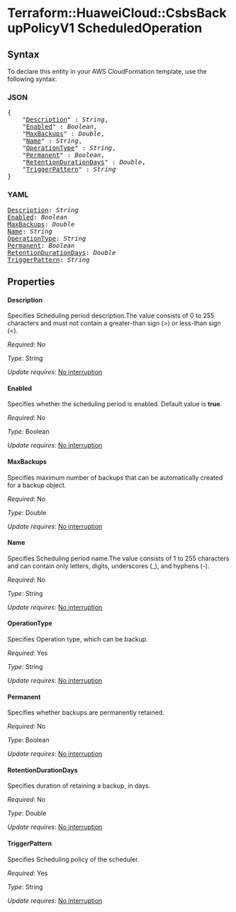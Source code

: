 # Terraform::HuaweiCloud::CsbsBackupPolicyV1 ScheduledOperation

## Syntax

To declare this entity in your AWS CloudFormation template, use the following syntax:

### JSON

<pre>
{
    "<a href="#description" title="Description">Description</a>" : <i>String</i>,
    "<a href="#enabled" title="Enabled">Enabled</a>" : <i>Boolean</i>,
    "<a href="#maxbackups" title="MaxBackups">MaxBackups</a>" : <i>Double</i>,
    "<a href="#name" title="Name">Name</a>" : <i>String</i>,
    "<a href="#operationtype" title="OperationType">OperationType</a>" : <i>String</i>,
    "<a href="#permanent" title="Permanent">Permanent</a>" : <i>Boolean</i>,
    "<a href="#retentiondurationdays" title="RetentionDurationDays">RetentionDurationDays</a>" : <i>Double</i>,
    "<a href="#triggerpattern" title="TriggerPattern">TriggerPattern</a>" : <i>String</i>
}
</pre>

### YAML

<pre>
<a href="#description" title="Description">Description</a>: <i>String</i>
<a href="#enabled" title="Enabled">Enabled</a>: <i>Boolean</i>
<a href="#maxbackups" title="MaxBackups">MaxBackups</a>: <i>Double</i>
<a href="#name" title="Name">Name</a>: <i>String</i>
<a href="#operationtype" title="OperationType">OperationType</a>: <i>String</i>
<a href="#permanent" title="Permanent">Permanent</a>: <i>Boolean</i>
<a href="#retentiondurationdays" title="RetentionDurationDays">RetentionDurationDays</a>: <i>Double</i>
<a href="#triggerpattern" title="TriggerPattern">TriggerPattern</a>: <i>String</i>
</pre>

## Properties

#### Description

Specifies Scheduling period description.The value consists of 0 to 255 characters and must not contain a greater-than sign (>) or less-than sign (<).

_Required_: No

_Type_: String

_Update requires_: [No interruption](https://docs.aws.amazon.com/AWSCloudFormation/latest/UserGuide/using-cfn-updating-stacks-update-behaviors.html#update-no-interrupt)

#### Enabled

Specifies whether the scheduling period is enabled. Default value is **true**.

_Required_: No

_Type_: Boolean

_Update requires_: [No interruption](https://docs.aws.amazon.com/AWSCloudFormation/latest/UserGuide/using-cfn-updating-stacks-update-behaviors.html#update-no-interrupt)

#### MaxBackups

Specifies maximum number of backups that can be automatically created for a backup object.

_Required_: No

_Type_: Double

_Update requires_: [No interruption](https://docs.aws.amazon.com/AWSCloudFormation/latest/UserGuide/using-cfn-updating-stacks-update-behaviors.html#update-no-interrupt)

#### Name

Specifies Scheduling period name.The value consists of 1 to 255 characters and can contain only letters, digits, underscores (_), and hyphens (-).

_Required_: No

_Type_: String

_Update requires_: [No interruption](https://docs.aws.amazon.com/AWSCloudFormation/latest/UserGuide/using-cfn-updating-stacks-update-behaviors.html#update-no-interrupt)

#### OperationType

Specifies Operation type, which can be backup.

_Required_: Yes

_Type_: String

_Update requires_: [No interruption](https://docs.aws.amazon.com/AWSCloudFormation/latest/UserGuide/using-cfn-updating-stacks-update-behaviors.html#update-no-interrupt)

#### Permanent

Specifies whether backups are permanently retained.

_Required_: No

_Type_: Boolean

_Update requires_: [No interruption](https://docs.aws.amazon.com/AWSCloudFormation/latest/UserGuide/using-cfn-updating-stacks-update-behaviors.html#update-no-interrupt)

#### RetentionDurationDays

Specifies duration of retaining a backup, in days.

_Required_: No

_Type_: Double

_Update requires_: [No interruption](https://docs.aws.amazon.com/AWSCloudFormation/latest/UserGuide/using-cfn-updating-stacks-update-behaviors.html#update-no-interrupt)

#### TriggerPattern

Specifies Scheduling policy of the scheduler.

_Required_: Yes

_Type_: String

_Update requires_: [No interruption](https://docs.aws.amazon.com/AWSCloudFormation/latest/UserGuide/using-cfn-updating-stacks-update-behaviors.html#update-no-interrupt)

